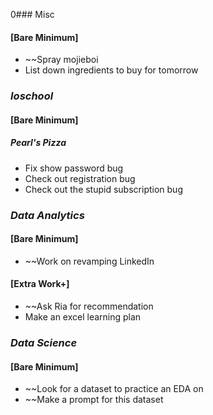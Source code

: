0### Misc
#### [Bare Minimum]
* ~~Spray mojieboi
* List down ingredients to buy for tomorrow

### *Ioschool*
#### [Bare Minimum]
##### Pearl's Pizza
* Fix show password bug
* Check out registration bug
* Check out the stupid subscription bug


### *Data Analytics*
#### [Bare Minimum]
* ~~Work on revamping LinkedIn

#### [Extra Work+]
* ~~Ask Ria for recommendation 
* Make an excel learning plan
### *Data Science*
#### [Bare Minimum]
* ~~Look for a dataset to practice an EDA on
* ~~Make a prompt for this dataset
